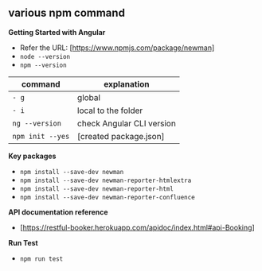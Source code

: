 ## various npm command 
**Getting Started with Angular**
- Refer the URL: [https://www.npmjs.com/package/newman]
- `node --version`
- `npm --version`

| command | explanation |
| ------ | ------ |
|`- g`| global|
|`- i`|local to the folder|
|`ng --version`| check Angular CLI version|
|`npm init --yes` |  [created package.json]|

**Key packages**
- `npm install --save-dev newman`
- `npm install --save-dev newman-reporter-htmlextra`
- `npm install --save-dev newman-reporter-html`
- `npm install --save-dev newman-reporter-confluence`

**API documentation reference**
- [https://restful-booker.herokuapp.com/apidoc/index.html#api-Booking]

**Run Test**
- `npm run test`

